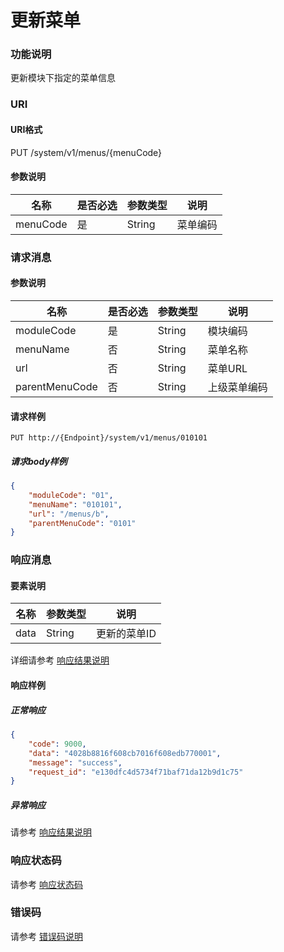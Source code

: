 # 更新菜单

### 功能说明
更新模块下指定的菜单信息

### URI
#### URI格式  
PUT /system/v1/menus/{menuCode}

#### 参数说明  
| 名称 | 是否必选 | 参数类型 | 说明 |
| --- | --- | --- | --- |
| menuCode | 是 | String | 菜单编码 |

### 请求消息
#### 参数说明  
| 名称 | 是否必选 | 参数类型 | 说明 |
| --- | --- | --- | --- |
| moduleCode | 是 | String | 模块编码 |
| menuName | 否 | String | 菜单名称 |
| url | 否 | String | 菜单URL |
| parentMenuCode | 否 | String | 上级菜单编码 |

#### 请求样例  
```
PUT http://{Endpoint}/system/v1/menus/010101
```
##### 请求body样例
```json
{
	"moduleCode": "01",
	"menuName": "010101",
	"url": "/menus/b",
	"parentMenuCode": "0101"
}
```
### 响应消息
#### 要素说明
| 名称 | 参数类型 | 说明 |
| --- | --- | --- |
| data | String | 更新的菜单ID |

详细请参考 [响应结果说明](../../../common/response/result.md#要素说明)  

#### 响应样例
##### 正常响应
```json
{
	"code": 9000,
	"data": "4028b8816f608cb7016f608edb770001",
	"message": "success",
	"request_id": "e130dfc4d5734f71baf71da12b9d1c75"
}
```
##### 异常响应
请参考 [响应结果说明](../../../common/response/result.md#异常响应样例)

### 响应状态码
请参考 [响应状态码](../../../common/response/status.md)

### 错误码
请参考 [错误码说明](../../../common/errorCode/README.md)